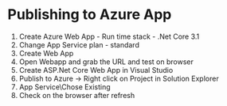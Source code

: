 # Publishing to Azure App

1. Create Azure Web App - Run time stack - .Net Core 3.1
1. Change App Service plan - standard
1. Create Web App
1. Open Webapp and grab the URL and test on browser
1. Create ASP.Net Core Web App in Visual Studio
1. Publish to Azure -> Right click on Project in Solution Explorer
1. App Service\Chose Existing
1. Check on the browser after refresh
